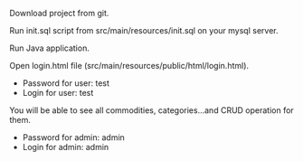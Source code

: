 Download project from git.

Run init.sql script from src/main/resources/init.sql on your mysql server.

Run Java application.

Open login.html file (src/main/resources/public/html/login.html).

- Password for user: test
- Login for user: test

You will be able to see all commodities, categories...and CRUD operation for them.

- Password for admin: admin
- Login for admin: admin






